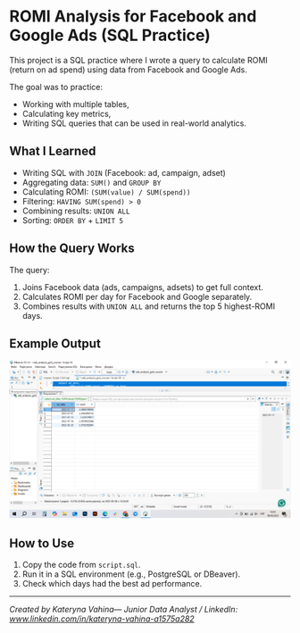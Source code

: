 # ROMI Analysis for Facebook and Google Ads (SQL Practice)

This project is a SQL practice where I wrote a query to calculate ROMI (return on ad spend) using data from Facebook and Google Ads.

The goal was to practice:  
- Working with multiple tables,  
- Calculating key metrics,  
- Writing SQL queries that can be used in real-world analytics.

## What I Learned
-  Writing SQL with `JOIN` (Facebook: ad, campaign, adset)
-  Aggregating data: `SUM()` and `GROUP BY`
-  Calculating ROMI: `(SUM(value) / SUM(spend))`
-  Filtering: `HAVING SUM(spend) > 0`
-  Combining results: `UNION ALL`
-  Sorting: `ORDER BY` + `LIMIT 5`

## How the Query Works
The query:
1. Joins Facebook data (ads, campaigns, adsets) to get full context.
2. Calculates ROMI per day for Facebook and Google separately.
3. Combines results with `UNION ALL` and returns the top 5 highest-ROMI days.

## Example Output  
![Example query result](example.png)

## How to Use  
1. Copy the code from `script.sql`.  
2. Run it in a SQL environment (e.g., PostgreSQL or DBeaver).  
3. Check which days had the best ad performance.

---

*Created by Kateryna Vahina— Junior Data Analyst / LinkedIn: www.linkedin.com/in/kateryna-vahina-a1575a282*
